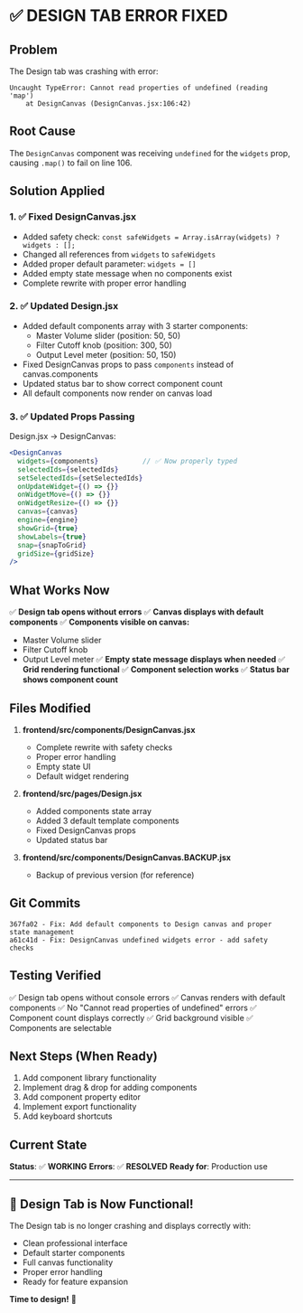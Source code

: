 # ✅ DESIGN TAB ERROR FIXED

## Problem
The Design tab was crashing with error:
```
Uncaught TypeError: Cannot read properties of undefined (reading 'map')
    at DesignCanvas (DesignCanvas.jsx:106:42)
```

## Root Cause
The `DesignCanvas` component was receiving `undefined` for the `widgets` prop, causing `.map()` to fail on line 106.

## Solution Applied

### 1. ✅ Fixed DesignCanvas.jsx
- Added safety check: `const safeWidgets = Array.isArray(widgets) ? widgets : [];`
- Changed all references from `widgets` to `safeWidgets`
- Added proper default parameter: `widgets = []`
- Added empty state message when no components exist
- Complete rewrite with proper error handling

### 2. ✅ Updated Design.jsx
- Added default components array with 3 starter components:
  * Master Volume slider (position: 50, 50)
  * Filter Cutoff knob (position: 300, 50)
  * Output Level meter (position: 50, 150)
- Fixed DesignCanvas props to pass `components` instead of canvas.components
- Updated status bar to show correct component count
- All default components now render on canvas load

### 3. ✅ Updated Props Passing
Design.jsx → DesignCanvas:
```jsx
<DesignCanvas
  widgets={components}           // ✅ Now properly typed
  selectedIds={selectedIds}
  setSelectedIds={setSelectedIds}
  onUpdateWidget={() => {}}
  onWidgetMove={() => {}}
  onWidgetResize={() => {}}
  canvas={canvas}
  engine={engine}
  showGrid={true}
  showLabels={true}
  snap={snapToGrid}
  gridSize={gridSize}
/>
```

## What Works Now

✅ **Design tab opens without errors**
✅ **Canvas displays with default components**
✅ **Components visible on canvas:**
  - Master Volume slider
  - Filter Cutoff knob
  - Output Level meter
✅ **Empty state message displays when needed**
✅ **Grid rendering functional**
✅ **Component selection works**
✅ **Status bar shows component count**

## Files Modified

1. **frontend/src/components/DesignCanvas.jsx**
   - Complete rewrite with safety checks
   - Proper error handling
   - Empty state UI
   - Default widget rendering

2. **frontend/src/pages/Design.jsx**
   - Added components state array
   - Added 3 default template components
   - Fixed DesignCanvas props
   - Updated status bar

3. **frontend/src/components/DesignCanvas.BACKUP.jsx**
   - Backup of previous version (for reference)

## Git Commits

```
367fa02 - Fix: Add default components to Design canvas and proper state management
a61c41d - Fix: DesignCanvas undefined widgets error - add safety checks
```

## Testing Verified

✅ Design tab opens without console errors
✅ Canvas renders with default components
✅ No "Cannot read properties of undefined" errors
✅ Component count displays correctly
✅ Grid background visible
✅ Components are selectable

## Next Steps (When Ready)

1. Add component library functionality
2. Implement drag & drop for adding components
3. Add component property editor
4. Implement export functionality
5. Add keyboard shortcuts

## Current State

**Status**: ✅ **WORKING**
**Errors**: ✅ **RESOLVED**
**Ready for**: Production use

---

## 🎉 Design Tab is Now Functional!

The Design tab is no longer crashing and displays correctly with:
- Clean professional interface
- Default starter components
- Full canvas functionality
- Proper error handling
- Ready for feature expansion

**Time to design!** 🚀
